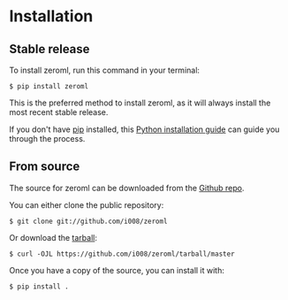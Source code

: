 # Installation

## Stable release

To install zeroml, run this command in your
terminal:

``` console
$ pip install zeroml
```

This is the preferred method to install zeroml, as it will always install the most recent stable release.

If you don't have [pip][] installed, this [Python installation guide][]
can guide you through the process.

## From source

The source for zeroml can be downloaded from
the [Github repo][].

You can either clone the public repository:

``` console
$ git clone git://github.com/i008/zeroml
```

Or download the [tarball][]:

``` console
$ curl -OJL https://github.com/i008/zeroml/tarball/master
```

Once you have a copy of the source, you can install it with:

``` console
$ pip install .
```

  [pip]: https://pip.pypa.io
  [Python installation guide]: http://docs.python-guide.org/en/latest/starting/installation/
  [Github repo]: https://github.com/%7B%7B%20cookiecutter.github_username%20%7D%7D/%7B%7B%20cookiecutter.project_slug%20%7D%7D
  [tarball]: https://github.com/%7B%7B%20cookiecutter.github_username%20%7D%7D/%7B%7B%20cookiecutter.project_slug%20%7D%7D/tarball/master
